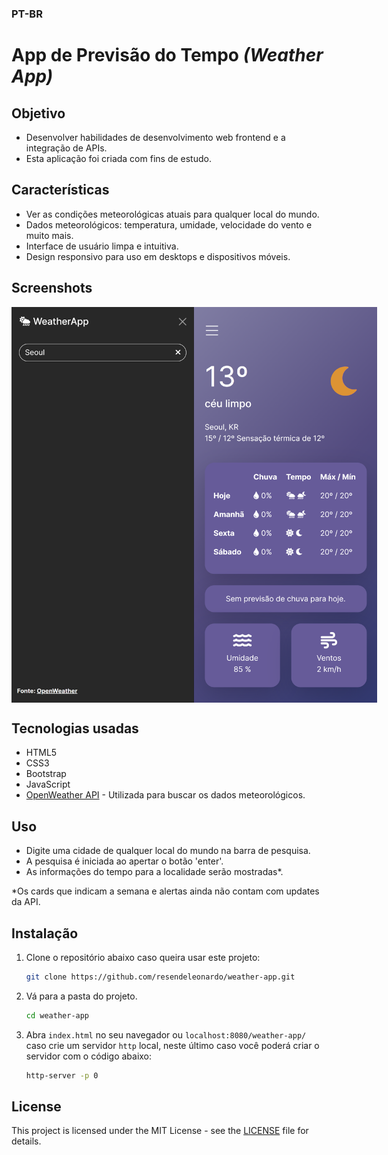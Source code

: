 ﻿### PT-BR

# App de Previsão do Tempo *(Weather App)*

## Objetivo
- Desenvolver habilidades de desenvolvimento web frontend e a integração de APIs.
- Esta aplicação foi criada com fins de estudo.

## Características

- Ver as condições meteorológicas atuais para qualquer local do mundo.
- Dados meteorológicos: temperatura, umidade, velocidade do vento e muito mais.
- Interface de usuário limpa e intuitiva.
- Design responsivo para uso em desktops e dispositivos móveis.

## Screenshots

<div style="display: flex;">
  <img src="weather-app/screenshots/weather-app-search.png" alt="Screenshot 1" width="292.5" height="633">
  <img src="weather-app/screenshots/weather-app-index.png" alt="Screenshot 2" width="292.5" height="633">
</div>

## Tecnologias usadas

- HTML5
- CSS3
- Bootstrap
- JavaScript
- [OpenWeather API](https://openweathermap.org/api) - Utilizada para buscar os dados meteorológicos.

## Uso
- Digite uma cidade de qualquer local do mundo na barra de pesquisa.
- A pesquisa é iniciada ao apertar o botão 'enter'.
- As informações do tempo para a localidade serão mostradas*.

*Os cards que indicam a semana e alertas ainda não contam com updates da API.

## Instalação

1. Clone o repositório abaixo caso queira usar este projeto:

   ```bash
   git clone https://github.com/resendeleonardo/weather-app.git

2. Vá para a pasta do projeto.
   ```bash
   cd weather-app

3. Abra `index.html` no seu navegador ou `localhost:8080/weather-app/` caso crie um servidor `http` local, neste último caso você poderá criar o servidor com o código abaixo:
   ```bash
   http-server -p 0

## License

This project is licensed under the MIT License - see the [LICENSE](LICENSE) file for details.
